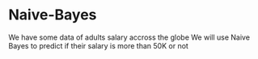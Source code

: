 # Naive-Bayes

We have some data of adults salary accross the globe
We will use Naive Bayes to predict if their salary is more than 50K or not
